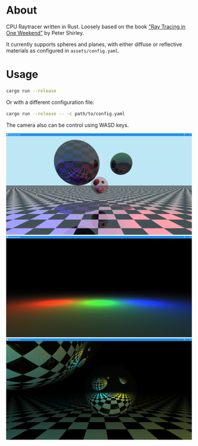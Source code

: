 # About

CPU Raytracer written in Rust. Loosely based on the book ["Ray Tracing in One Weekend"](https://raytracing.github.io/) by Peter Shirley.

It currently supports spheres and planes, with either diffuse or reflective materials as configured in `assets/config.yaml`.

# Usage
```bash
cargo run --release
```
Or with a different configuration file:
```bash
cargo run --release -- -c path/to/config.yaml
```

The camera also can be control using WASD keys.

![Screenshot 1](https://github.com/oOBoomberOo/raytracing-in-rust/blob/main/screenshots/1.png?raw=true)
![Screenshot 2](https://github.com/oOBoomberOo/raytracing-in-rust/blob/main/screenshots/2.png?raw=true)
![Screenshot 3](https://github.com/oOBoomberOo/raytracing-in-rust/blob/main/screenshots/3.png?raw=true)
